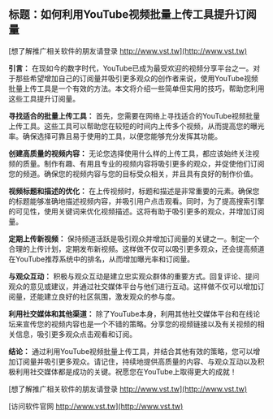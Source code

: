 ## **标题：如何利用YouTube视频批量上传工具提升订阅量**

[想了解推广相关软件的朋友请登录 http://www.vst.tw](http://www.vst.tw)

**引言：**
在现如今的数字时代，YouTube已成为最受欢迎的视频分享平台之一。对于那些希望增加自己的订阅量并吸引更多观众的创作者来说，使用YouTube视频批量上传工具是一个有效的方法。本文将介绍一些简单但实用的技巧，帮助您利用这些工具提升订阅量。

**寻找适合的批量上传工具：**
首先，您需要在网络上寻找适合的YouTube视频批量上传工具。这些工具可以帮助您在较短的时间内上传多个视频，从而提高您的曝光率。确保选择可靠且易于使用的工具，以便您能够充分发挥其功能。

**创建高质量的视频内容：**
无论您选择使用什么样的上传工具，都应该始终关注视频的质量。制作有趣、有用且专业的视频内容将吸引更多的观众，并促使他们订阅您的频道。确保您的视频内容与您的目标受众相关，并且具有良好的制作价值。

**视频标题和描述的优化：**
在上传视频时，标题和描述是非常重要的元素。确保您的标题能够准确地描述视频内容，并吸引用户点击观看。同时，为了提高搜索引擎的可见性，使用关键词来优化视频描述。这将有助于吸引更多的观众，并增加订阅量。

**定期上传新视频：**
保持频道活跃是吸引观众并增加订阅量的关键之一。制定一个合理的上传计划，定期发布新视频。这样做不仅可以吸引更多观众，还会提高频道在YouTube推荐系统中的排名，从而增加曝光率和订阅量。

**与观众互动：**
积极与观众互动是建立忠实观众群体的重要方式。回复评论、提问观众的意见或建议，并通过社交媒体平台与他们进行互动。这样做不仅可以增加订阅量，还能建立良好的社区氛围，激发观众的参与度。

**利用社交媒体和其他渠道：**
除了YouTube本身，利用其他社交媒体平台和在线论坛来宣传您的视频内容也是一个不错的策略。分享您的视频链接以及有关视频的相关信息，吸引更多观众点击观看和订阅。

**结论：**
通过利用YouTube视频批量上传工具，并结合其他有效的策略，您可以增加订阅量并吸引更多观众。请记住，持续地提供高质量的内容、与观众互动以及积极利用社交媒体都是成功的关键。祝愿您在YouTube上取得更大的成就！

[想了解推广相关软件的朋友请登录 http://www.vst.tw](http://www.vst.tw)


[访问软件官网 http://www.vst.tw](http://www.vst.tw)
